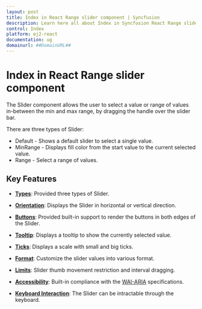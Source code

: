 ```yaml
---
layout: post
title: Index in React Range slider component | Syncfusion
description: Learn here all about Index in Syncfusion React Range slider component of Syncfusion Essential JS 2 and more.
control: Index 
platform: ej2-react
documentation: ug
domainurl: ##DomainURL##
---
```


# Index in React Range slider component

The Slider component allows the user to select a value or range of values in-between the min and max range, by dragging the handle over the slider bar.

There are three types of Slider:
* Default - Shows a default slider to select a single value.
* MinRange - Displays fill color from the start value to the current selected value.
* Range - Select a range of values.

## Key Features

* **[Types](./getting-started#types)**: Provided three types of Slider.

* **[Orientation](./getting-started#orientation)**: Displays the Slider in horizontal or vertical direction.

* **[Buttons](./getting-started#buttons)**: Provided built-in support to render the buttons in both edges of the Slider.

* **[Tooltip](./getting-started#tooltip)**: Displays a tooltip to show the currently selected value.

* **[Ticks](./ticks)**: Displays a scale with small and big ticks.

* **[Format](./format)**: Customize the slider values into various format.

* **[Limits](./limits)**: Slider thumb movement restriction and interval dragging.

* **[Accessibility](./accessibility)**: Built-in compliance with the [WAI-ARIA](http://www.w3.org/WAI/PF/aria-practices/) specifications.

* **[Keyboard Interaction](./accessibility#keyboard-interaction)**: The Slider can be intractable through the keyboard.

